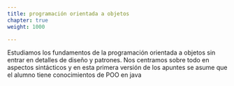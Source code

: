 ```yaml
---
title: programación orientada a objetos
chapter: true
weight: 1000

---
```

Estudiamos los fundamentos de la programación orientada a objetos sin entrar en detalles de diseño y patrones.
Nos centramos sobre todo en aspectos sintácticos y en esta primera versión de los apuntes se asume que el alumno tiene conocimientos de POO en java



